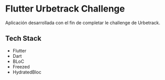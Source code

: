 # Flutter Urbetrack Challenge

Aplicación desarrollada con el fin de completar le challenge de Urbetrack.

## Tech Stack

- Flutter
- Dart
- BLoC
- Freezed
- HydratedBloc
